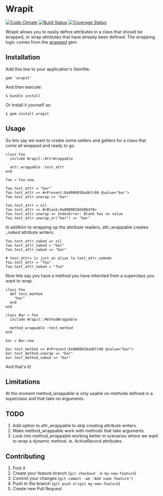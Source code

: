 # Wrapit

[![Code Climate](https://codeclimate.com/github/jdguzman/wrapit.png)](https://codeclimate.com/github/jdguzman/wrapit)
[![Build Status](https://travis-ci.org/jdguzman/wrapit.svg?branch=master)](https://travis-ci.org/jdguzman/wrapit)
[![Coverage Status](https://coveralls.io/repos/jdguzman/wrapit/badge.png?branch=master)](https://coveralls.io/r/jdguzman/wrapit?branch=master)

Wrapit allows you to easily define attributes in a class that should be wrapped,
or wrap attributes that have already been defined.  The wrapping logic comes from
the [wrapped](https://github.com/mike-burns/wrapped) gem.

## Installation

Add this line to your application's Gemfile:

    gem 'wrapit'

And then execute:

    $ bundle install

Or install it yourself as:

    $ gem install wrapit

## Usage

So lets say we want to create some setters and getters for a class that come all
wrapped and ready to go.

    class Foo
      include Wrapit::AttrWrappable

      attr_wrappable :test_attr
    end

    foo = Foo.new

    foo.test_attr = "bar"
    foo.test_attr => #<Present:0x0000010ad6fc80 @value="bar">
    foo.test_attr.unwrap => "bar"

    foo.test_attr = nil
    foo.test_attr => #<Blank:0x0000010d3064f8>
    foo.test_attr.unwrap => IndexError: Blank has no value
    foo.test_attr.unwrap_or("bar") => "bar"

In addition to wrapping up the attribute readers, attr_wrappable creates *_naked* attribute writers:

    foo.test_attr_naked => nil
    foo.test_attr_naked = "bar"
    foo.test_attr_naked => "bar"

    # test_attr= is just an alias to test_attr_naked=
    foo.test_attr = "foo"
    foo.test_attr_naked = "foo"

Now lets say you have a method you have inherited from a superclass you want to wrap.

    class Foo
      def test_method
        "bar"
      end
    end

    class Bar < Foo
      include Wrapit::MethodWrappable

      method_wrappable :test_method
    end

    bar = Bar.new

    bar.test_method => #<Present:0x0000010ad6fc80 @value="bar">
    bar.test_method.unwrap => "bar"
    bar.test_method_naked => "bar"

And that's it!

## Limitations

At the moment method_wrappable is only usable on methods defined in a superclass and
that take no arguments.

## TODO

1. Add option to attr_wrappable to skip creating attribute writers.
2. Make method_wrappable work with methods that take arguments.
3. Look into method_wrappable working better in scenarios where we want to wrap a dynamic
method. ie. ActiveRecord attributes.

## Contributing

1. Fork it
2. Create your feature branch (`git checkout -b my-new-feature`)
3. Commit your changes (`git commit -am 'Add some feature'`)
4. Push to the branch (`git push origin my-new-feature`)
5. Create new Pull Request
